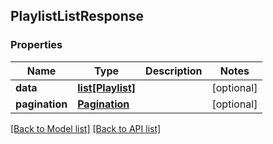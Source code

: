 ## PlaylistListResponse

### Properties
Name | Type | Description | Notes
------------ | ------------- | ------------- | -------------
**data** | [**list[Playlist]**](#Playlist) |  | [optional] 
**pagination** | [**Pagination**](#Pagination) |  | [optional] 

[[Back to Model list]](#documentation-for-models) [[Back to API list]](#documentation-for-api-endpoints)


